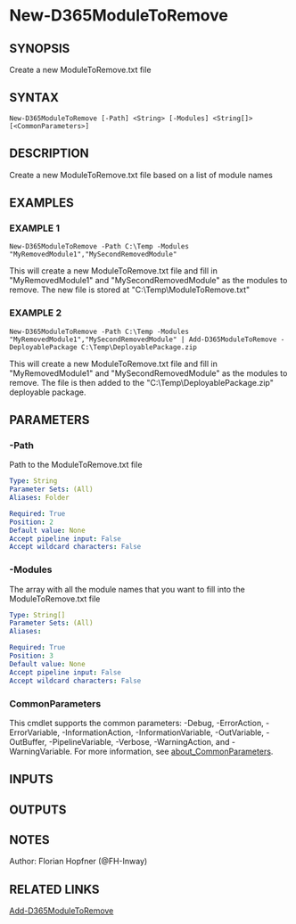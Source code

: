 ﻿---
external help file: d365fo.tools-help.xml
Module Name: d365fo.tools
online version:
schema: 2.0.0
---

# New-D365ModuleToRemove

## SYNOPSIS
Create a new ModuleToRemove.txt file

## SYNTAX

```
New-D365ModuleToRemove [-Path] <String> [-Modules] <String[]> [<CommonParameters>]
```

## DESCRIPTION
Create a new ModuleToRemove.txt file based on a list of module names

## EXAMPLES

### EXAMPLE 1
```
New-D365ModuleToRemove -Path C:\Temp -Modules "MyRemovedModule1","MySecondRemovedModule"
```

This will create a new ModuleToRemove.txt file and fill in "MyRemovedModule1" and "MySecondRemovedModule" as the modules to remove.
The new file is stored at "C:\Temp\ModuleToRemove.txt"

### EXAMPLE 2
```
New-D365ModuleToRemove -Path C:\Temp -Modules "MyRemovedModule1","MySecondRemovedModule" | Add-D365ModuleToRemove -DeployablePackage C:\Temp\DeployablePackage.zip
```

This will create a new ModuleToRemove.txt file and fill in "MyRemovedModule1" and "MySecondRemovedModule" as the modules to remove.
The file is then added to the "C:\Temp\DeployablePackage.zip" deployable package.

## PARAMETERS

### -Path
Path to the ModuleToRemove.txt file

```yaml
Type: String
Parameter Sets: (All)
Aliases: Folder

Required: True
Position: 2
Default value: None
Accept pipeline input: False
Accept wildcard characters: False
```

### -Modules
The array with all the module names that you want to fill into the ModuleToRemove.txt file

```yaml
Type: String[]
Parameter Sets: (All)
Aliases:

Required: True
Position: 3
Default value: None
Accept pipeline input: False
Accept wildcard characters: False
```

### CommonParameters
This cmdlet supports the common parameters: -Debug, -ErrorAction, -ErrorVariable, -InformationAction, -InformationVariable, -OutVariable, -OutBuffer, -PipelineVariable, -Verbose, -WarningAction, and -WarningVariable. For more information, see [about_CommonParameters](http://go.microsoft.com/fwlink/?LinkID=113216).

## INPUTS

## OUTPUTS

## NOTES
Author: Florian Hopfner (@FH-Inway)

## RELATED LINKS

[Add-D365ModuleToRemove]()

